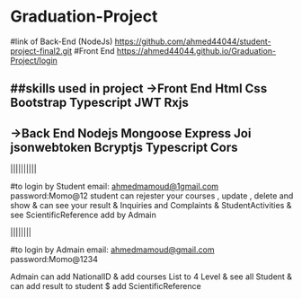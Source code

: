 # Graduation-Project 
#link of Back-End (NodeJs)
https://github.com/ahmed44044/student-project-final2.git
#Front End 
https://ahmed44044.github.io/Graduation-Project/login

##skills used in project 
->Front End
Html
Css
Bootstrap
Typescript
JWT
Rxjs
---
->Back End
Nodejs
Mongoose
Express
Joi
jsonwebtoken
Bcryptjs
Typescript
Cors
----
||||||||||

#to login by Student
email: ahmedmamoud@1gmail.com
password:Momo@12
 student can rejester your courses , update , delete and show & can see your result & Inquiries and Complaints & StudentActivities & see ScientificReference add by Admain
 
||||||||

#to login by Admain
email: 
ahmedmamoud@gmail.com
password:Momo@1234

Admain can add NationalID & add courses List to 4 Level & see all Student & can add result to student $ add ScientificReference
